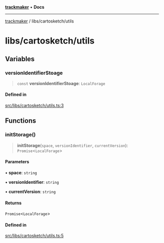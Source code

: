 [**trackmaker**](../../README.md) • **Docs**

***

[trackmaker](../../modules.md) / libs/cartosketch/utils

# libs/cartosketch/utils

## Variables

### versionIdentifierStoage

> `const` **versionIdentifierStoage**: `LocalForage`

#### Defined in

[src/libs/cartosketch/utils.ts:3](https://github.com/Anson2251/trackmaker/blob/852db12d0b72b755ac57c96b03b560323c9f2041/src/libs/cartosketch/utils.ts#L3)

## Functions

### initStorage()

> **initStorage**(`space`, `versionIdentifier`, `currentVersion`): `Promise`\<`LocalForage`\>

#### Parameters

• **space**: `string`

• **versionIdentifier**: `string`

• **currentVersion**: `string`

#### Returns

`Promise`\<`LocalForage`\>

#### Defined in

[src/libs/cartosketch/utils.ts:5](https://github.com/Anson2251/trackmaker/blob/852db12d0b72b755ac57c96b03b560323c9f2041/src/libs/cartosketch/utils.ts#L5)
